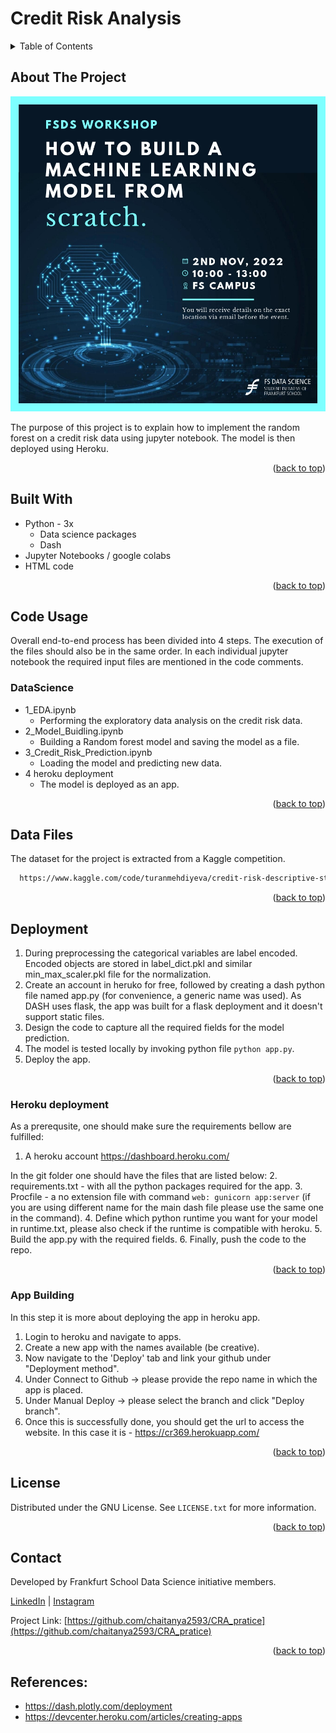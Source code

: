 # Credit Risk Analysis


<!-- TABLE OF CONTENTS -->
<details>
  <summary>Table of Contents</summary>
  <ol>
    <li>
      <a href="#about-the-project">About The Project</a>  
    </li>
  <li><a href="#built-with">Built With</a></li>
    <li><a href="#code-usage">Code Usage</a>
      <ul>
        <li><a href="#DataScience">DataScience</a></li> 
      </ul>
    </li>
    <li><a href="#data-files">Data Files</a></li>
    <li><a href="#Deployment">Deployment</a>
      <ul>
        <li><a href="#Heroku-deployment">Heroku deployment</a></li>
        <li><a href="#app-Building ">App Building </a></li>
      </ul>
    </li>
    <li><a href="#license">License</a></li>
    <li><a href="#contact">Contact</a></li>
    <li><a href="#reference">Reference</a></li>    

    
  </ol>
</details>


<!-- ABOUT THE PROJECT -->
## About The Project

![Product Name Screen Shot](https://github.com/chaitanya2593/Credit_Risk_Analysis/blob/main/overview.jpeg)

The purpose of this project is to explain how to implement the random forest on a credit risk data using jupyter notebook. The model is then deployed using Heroku.


<p align="right">(<a href="#readme-top">back to top</a>)</p>

## Built With

* Python - 3x
  * Data science packages 
  * Dash
* Jupyter Notebooks  / google colabs
* HTML code 

<p align="right">(<a href="#readme-top">back to top</a>)</p>



<!-- USAGE EXAMPLES -->
## Code Usage  

Overall end-to-end process has been divided into 4 steps. The execution of the files should also be in the same order.
In each individual jupyter notebook the required input files are mentioned in the code comments.

### DataScience
- 1_EDA.ipynb 
  - Performing the exploratory data analysis on the credit risk data.    
- 2_Model_Buidling.ipynb
  - Building a Random forest model and saving the model as a file.  
- 3_Credit_Risk_Prediction.ipynb
  - Loading the model and predicting new data. 
- 4 heroku deployment
  - The model is deployed as an app.

<p align="right">(<a href="#readme-top">back to top</a>)</p>

<!-- DATA -->
## Data Files

The dataset for the project is extracted from a Kaggle competition.
```sh
  https://www.kaggle.com/code/turanmehdiyeva/credit-risk-descriptive-statistical-analysis/data
  ```

<p align="right">(<a href="#readme-top">back to top</a>)</p>


## Deployment
1. During preprocessing the categorical variables are label encoded. Encoded objects are stored in label_dict.pkl and similar min_max_scaler.pkl file for the normalization. 
2. Create an account in heruko for free, followed by creating a dash python file named app.py (for convenience, a generic name was used). As DASH uses flask, the app was built for a flask deployment and it doesn't support static files.
3. Design the code to capture all the required fields for the model prediction.
4. The model is tested locally by invoking python file `python app.py`. 
5. Deploy the app. 

<p align="right">(<a href="#readme-top">back to top</a>)</p>

### Heroku deployment
As a prerequsite, one should make sure the requirements bellow are fulfilled:
1. A heroku account https://dashboard.heroku.com/


In the git folder one should have the files that are listed below: 
2. requirements.txt - with all the python packages required for the app.
3. Procfile - a no extension file with command `web: gunicorn app:server` (if you are using different name for the main dash file please use the same one in the command).
4. Define which python runtime you want for your model in runtime.txt, please also check if the runtime is compatible with heroku. 
5. Build the app.py with the required fields.
6. Finally, push the code to the repo. 

 <p align="right">(<a href="#readme-top">back to top</a>)</p>

### App Building 
In this step it is more about deploying the app in heroku app. 

1. Login to heroku and navigate to apps. 
2. Create a new app with the names available (be creative).
3. Now navigate to the 'Deploy' tab and link your github under "Deployment method". 
4. Under Connect to Github -> please provide the repo name in which the app is placed.
5. Under Manual Deploy -> please select the branch and click "Deploy branch".
6. Once this is successfully done, you should get the url to access the website. In this case it is - https://cr369.herokuapp.com/ 

<p align="right">(<a href="#readme-top">back to top</a>)</p>

<!-- LICENSE -->
## License

Distributed under the GNU License. See `LICENSE.txt` for more information.

<p align="right">(<a href="#readme-top">back to top</a>)</p>

<!-- CONTACT -->
## Contact

Developed by Frankfurt School Data Science initiative members.

[LinkedIn](https://www.linkedin.com/company/fs-datascience/) | [Instagram](https://www.instagram.com/fs_datascience/)

Project Link: [https://github.com/chaitanya2593/CRA_pratice](https://github.com/chaitanya2593/CRA_pratice)

<p align="right">(<a href="#readme-top">back to top</a>)</p>


## References:
- https://dash.plotly.com/deployment
- https://devcenter.heroku.com/articles/creating-apps



